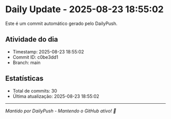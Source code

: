 # Daily Update - 2025-08-23 18:55:02

Este é um commit automático gerado pelo DailyPush.

## Atividade do dia
- Timestamp: 2025-08-23 18:55:02
- Commit ID: c0be3dd1
- Branch: main

## Estatísticas
- Total de commits: 30
- Última atualização: 2025-08-23 18:55:02

---
*Mantido por DailyPush - Mantendo o GitHub ativo! 🚀*
